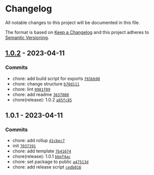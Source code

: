# Changelog

All notable changes to this project will be documented in this file.

The format is based on [Keep a Changelog](https://keepachangelog.com/en/1.0.0/)
and this project adheres to [Semantic Versioning](https://semver.org/spec/v2.0.0.html).

## [1.0.2](https://github.com/KarmaBlackshaw/case/compare/1.0.1...1.0.2) - 2023-04-11

### Commits

- chore: add build script for exports [`f65bb98`](https://github.com/KarmaBlackshaw/case/commit/f65bb9835ce007d3b6fcb3951386d7e4a1adbf84)
- chore: change structure [`b70d111`](https://github.com/KarmaBlackshaw/case/commit/b70d111e866e8ce2bd1cb882e31c073284fc7e37)
- chore: lint [`0981f09`](https://github.com/KarmaBlackshaw/case/commit/0981f093fc7f7b462464fb717e2338e258970372)
- chore: add readme [`3637008`](https://github.com/KarmaBlackshaw/case/commit/36370080b040088f4ae32a3dd9d63f5542e1f94b)
- chore(release): 1.0.2 [`a85fc85`](https://github.com/KarmaBlackshaw/case/commit/a85fc8523c72306d1615a4aed9f41f75041b967f)

## 1.0.1 - 2023-04-11

### Commits

- chore: add rollup [`d1cbec7`](https://github.com/KarmaBlackshaw/case/commit/d1cbec7ab54d2105c1b9b38d3566b988034b1fe5)
- init [`7037391`](https://github.com/KarmaBlackshaw/case/commit/7037391e319b5ed96b6c930da0b74c1218369589)
- chore: add template [`7b41674`](https://github.com/KarmaBlackshaw/case/commit/7b4167456e79cebd3b437b2f5006268ef8104853)
- chore(release): 1.0.1 [`bbef4ac`](https://github.com/KarmaBlackshaw/case/commit/bbef4ac1ed947a3b459735843f547b2e407d9a94)
- chore: set package to public [`a47513d`](https://github.com/KarmaBlackshaw/case/commit/a47513d82b99586b9a562d696663ed8b283310a0)
- chore: add release script [`cedb016`](https://github.com/KarmaBlackshaw/case/commit/cedb016d335a920d5a3a536bb6a1162b4748ded4)
